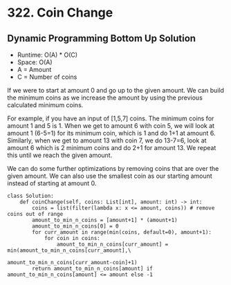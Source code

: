 # 322. Coin Change

## Dynamic Programming Bottom Up Solution
- Runtime: O(A) * O(C)
- Space: O(A)
- A = Amount
- C = Number of coins

If we were to start at amount 0 and go up to the given amount.
We can build the minimum coins as we increase the amount by using the previous calculated minimum coins.

For example, if you have an input of [1,5,7] coins.
The minimum coins for amount 1 and 5 is 1. 
When we get to amount 6 with coin 5, we will look at amount 1 (6-5=1) for its minimum coin, which is 1 and do 1+1 at amount 6.
Similarly, when we get to amount 13 with coin 7, we do 13-7=6, look at amount 6 which is 2 minimum coins and do 2+1 for amount 13.
We repeat this until we reach the given amount.

We can do some further optimizations by removing coins that are over the given amount.
We can also use the smallest coin as our starting amount instead of starting at amount 0.

```
class Solution:
    def coinChange(self, coins: List[int], amount: int) -> int:
        coins = list(filter(lambda x: x <= amount, coins)) # remove coins out of range
        amount_to_min_n_coins = [amount+1] * (amount+1)
        amount_to_min_n_coins[0] = 0
        for curr_amount in range(min(coins, default=0), amount+1):
            for coin in coins:
                amount_to_min_n_coins[curr_amount] = min(amount_to_min_n_coins[curr_amount],\
                                                         amount_to_min_n_coins[curr_amount-coin]+1)
        return amount_to_min_n_coins[amount] if amount_to_min_n_coins[amount] <= amount else -1
```
